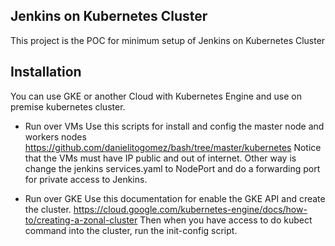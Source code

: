 ## Jenkins on Kubernetes Cluster
This project is the POC for minimum setup of Jenkins on Kubernetes Cluster

## Installation
You can use GKE or another Cloud with Kubernetes Engine and use on premise kubernetes cluster.

* Run over VMs
Use this scripts for install and config the master node and workers nodes https://github.com/danielitogomez/bash/tree/master/kubernetes
Notice that the VMs must have IP public and out of internet.
Other way is change the jenkins services.yaml to NodePort and do a forwarding port for private access to Jenkins.


* Run over GKE
Use this documentation for enable the GKE API and create the cluster.
https://cloud.google.com/kubernetes-engine/docs/how-to/creating-a-zonal-cluster
Then when you have access to do kubect command into the cluster, run the init-config script.
